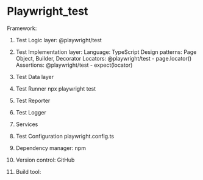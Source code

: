 # Playwright_test

Framework:
1. Test Logic layer:
    @playwright/test

2. Test Implementation layer:
    Language: TypeScript
    Design patterns: Page Object, Builder, Decorator
    Locators: @playwright/test - page.locator()
    Assertions: @playwright/test - expect(locator)

3. Test Data layer

4. Test Runner
    npx playwright test

5. Test Reporter

6. Test Logger

7. Services

8. Test Configuration
    playwright.config.ts 

9. Dependency manager: 
	npm

10. Version control: 
    GitHub

11. Build tool: 
